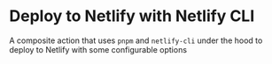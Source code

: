 # Deploy to Netlify with Netlify CLI

A composite action that uses `pnpm` and `netlify-cli` under the hood to deploy to Netlify with some configurable options
